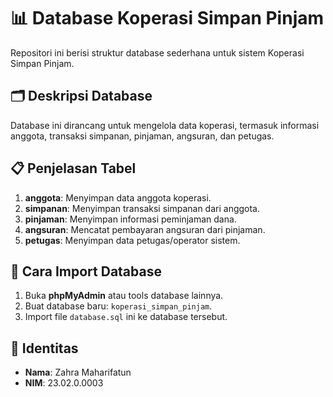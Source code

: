 # 📊 Database Koperasi Simpan Pinjam

Repositori ini berisi struktur database sederhana untuk sistem Koperasi Simpan Pinjam.

## 🗂️ Deskripsi Database

Database ini dirancang untuk mengelola data koperasi, termasuk informasi anggota, transaksi simpanan, pinjaman, angsuran, dan petugas.

## 📋 Penjelasan Tabel

1. **anggota**: Menyimpan data anggota koperasi.
2. **simpanan**: Menyimpan transaksi simpanan dari anggota.
3. **pinjaman**: Menyimpan informasi peminjaman dana.
4. **angsuran**: Mencatat pembayaran angsuran dari pinjaman.
5. **petugas**: Menyimpan data petugas/operator sistem.

## 💾 Cara Import Database

1. Buka **phpMyAdmin** atau tools database lainnya.
2. Buat database baru: `koperasi_simpan_pinjam`.
3. Import file `database.sql` ini ke database tersebut.

## 👤 Identitas

- **Nama**: Zahra Maharifatun  
- **NIM**: 23.02.0.0003
